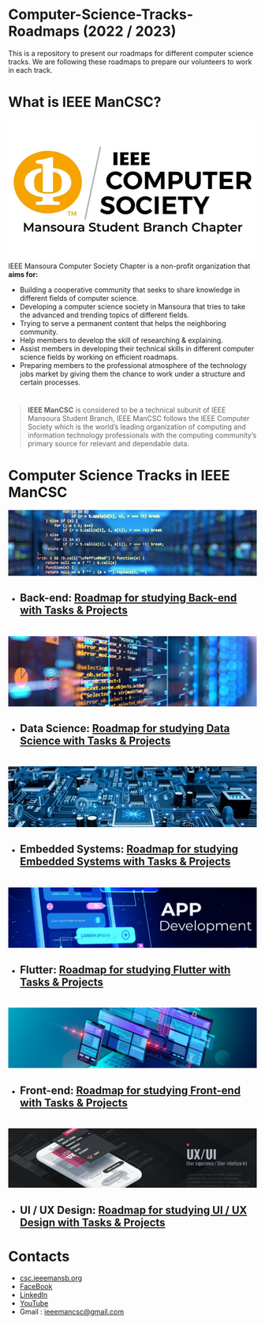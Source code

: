 # Computer-Science-Tracks-Roadmaps (2022 / 2023)
This is a repository to present our roadmaps for different computer science tracks. We are following these roadmaps to prepare our volunteers to work in each track.

# **What is IEEE ManCSC?**

![IEEE ManCSC](/images/ieee_mancsc.jpg)
IEEE Mansoura Computer Society Chapter is a non-profit organization that **aims for:**
- Building a cooperative community that seeks to share knowledge in different fields of computer science.
- Developing a computer science society in Mansoura that tries to take the advanced and trending topics of different fields.
- Trying to serve a permanent content that helps the neighboring community.
- Help members to develop the skill of researching & explaining.
- Assist members in developing their technical skills in different computer science fields by working on efficient roadmaps.
- Preparing members to the professional atmosphere of the technology jobs market by giving  them the chance  to work under a structure and certain processes.

#
 > **IEEE ManCSC** is considered to be a technical subunit of IEEE Mansoura Student Branch, IEEE ManCSC follows the IEEE Computer Society which is the world’s leading organization of computing and information technology professionals with the computing community’s primary source for relevant and dependable data.
#

# **Computer Science Tracks in IEEE ManCSC**
![Back-end](/images/backend.jpg)
- ## **Back-end**: [Roadmap for studying Back-end with Tasks & Projects](https://github.com/mohamedheda/Php-Laravel-Roadmap-2023)
#

![Data Science](/images/data%20science.png)
- ## **Data Science**: [Roadmap for studying Data Science with Tasks & Projects](https://github.com/Mennatullah-Elsahy/Data-Science-Roadmap-IEEE-2023)
#

![Embedded Systems](/images/embedded.jpg)
- ## **Embedded Systems**: [Roadmap for studying Embedded Systems with Tasks & Projects](https://github.com/MahmoudMahfouz-1/Embedded-Systems-Roadmap)
#

![Flutter](/images/flutter.jpg)
- ## **Flutter**: [Roadmap for studying Flutter with Tasks & Projects](https://github.com/sedky10/Flutter-Roadmap)
#

![Frontend](/images/frontend.jpg)
- ## **Front-end**: [Roadmap for studying Front-end with Tasks & Projects](https://github.com/Mu-selim/Frontend-Roadmap)
#

![UI/UX](/images/uiux.png)
- ## **UI / UX Design**: [Roadmap for studying UI / UX Design with Tasks & Projects](https://github.com/MoAnter953/ui-ux-roadmap-IEEE)

#
# **Contacts**
- [csc.ieeemansb.org](csc.ieeemansb.org)
- [FaceBook](https://www.facebook.com/ieeemancsc)
- [LinkedIn](https://www.linkedin.com/company/ieeemancsc/)
- [YouTube](https://www.youtube.com/channel/UCqXBZM5eGl7fs1Vzwvlc8CQ)
- Gmail : ieeemancsc@gmail.com